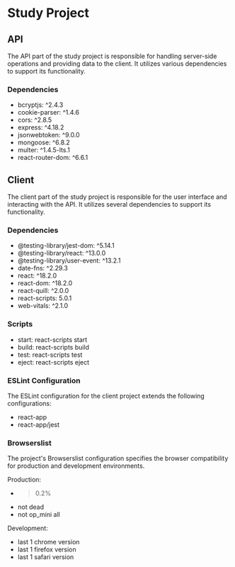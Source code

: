 # Study Project

## API

The API part of the study project is responsible for handling server-side operations and providing data to the client. It utilizes various dependencies to support its functionality.

### Dependencies

- bcryptjs: ^2.4.3
- cookie-parser: ^1.4.6
- cors: ^2.8.5
- express: ^4.18.2
- jsonwebtoken: ^9.0.0
- mongoose: ^6.8.2
- multer: ^1.4.5-lts.1
- react-router-dom: ^6.6.1

## Client

The client part of the study project is responsible for the user interface and interacting with the API. It utilizes several dependencies to support its functionality.

### Dependencies

- @testing-library/jest-dom: ^5.14.1
- @testing-library/react: ^13.0.0
- @testing-library/user-event: ^13.2.1
- date-fns: ^2.29.3
- react: ^18.2.0
- react-dom: ^18.2.0
- react-quill: ^2.0.0
- react-scripts: 5.0.1
- web-vitals: ^2.1.0

### Scripts

- start: react-scripts start
- build: react-scripts build
- test: react-scripts test
- eject: react-scripts eject

### ESLint Configuration

The ESLint configuration for the client project extends the following configurations:

- react-app
- react-app/jest

### Browserslist

The project's Browserslist configuration specifies the browser compatibility for production and development environments.

Production:
- >0.2%
- not dead
- not op_mini all

Development:
- last 1 chrome version
- last 1 firefox version
- last 1 safari version
